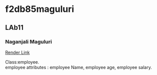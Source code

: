 # f2db85maguluri

## LAb11

### Naganjali Maguluri
[Render Link](https://f2db85maguluri.onrender.com)

Class:employee.<br>
employee attributes : employee Name, employee age, employee salary.
